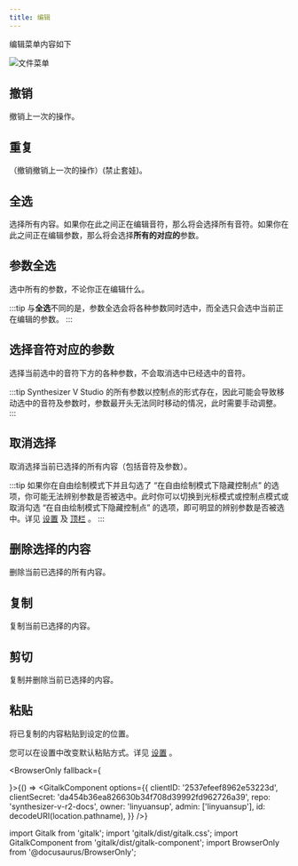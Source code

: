 ```yaml
---
title: 编辑
---
```

编辑菜单内容如下

![文件菜单](/docs/main_docs/menu/edit/1.png)

## 撤销

撤销上一次的操作。

## 重复

（撤销撤销上一次的操作）(禁止套娃)。

## 全选

选择所有内容。如果你在此之间正在编辑音符，那么将会选择所有音符。如果你在此之间正在编辑参数，那么将会选择**所有的对应的**参数。

## 参数全选

选中所有的参数，不论你正在编辑什么。

:::tip
与**全选**不同的是，参数全选会将各种参数同时选中，而全选只会选中当前正在编辑的参数。
:::

## 选择音符对应的参数

选择当前选中的音符下方的各种参数，不会取消选中已经选中的音符。

:::tip
Synthesizer V Studio 的所有参数以控制点的形式存在，因此可能会导致移动选中的音符及参数时，参数最开头无法同时移动的情况，此时需要手动调整。
:::

## 取消选择

取消选择当前已选择的所有内容（包括音符及参数）。

:::tip
如果你在自由绘制模式下并且勾选了 “在自由绘制模式下隐藏控制点” 的选项，你可能无法辨别参数是否被选中。此时你可以切换到光标模式或控制点模式或取消勾选 “在自由绘制模式下隐藏控制点” 的选项，即可明显的辨别参数是否被选中。详见 [设置](../sidebar/settings.md) 及 [顶栏](../parameters/top.md) 。
:::

## 删除选择的内容

删除当前已选择的所有内容。

## 复制

复制当前已选择的内容。

## 剪切

复制并删除当前已选择的内容。

## 粘贴

将已复制的内容粘贴到设定的位置。

您可以在设置中改变默认粘贴方式。详见 [设置](../sidebar/settings.md) 。

<BrowserOnly fallback={<div></div>}>{() => <GitalkComponent options={{
    clientID: '2537efeef8962e53223d',
    clientSecret: 'da454b36ea826630b34f708d39992fd962726a39',
    repo: 'synthesizer-v-r2-docs',
    owner: 'linyuansup',
    admin: ['linyuansup'],
    id: decodeURI(location.pathname),
    }} />}
</BrowserOnly>

import Gitalk from 'gitalk';
import 'gitalk/dist/gitalk.css';
import GitalkComponent from 'gitalk/dist/gitalk-component';
import BrowserOnly from '@docusaurus/BrowserOnly';